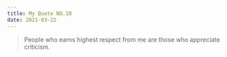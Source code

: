 ```yaml
---
title: My Quote NO.10
date: 2021-03-22
---
```


> People who earns highest respect from me are those who appreciate criticism.
